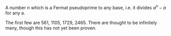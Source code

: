 A number n which is a Fermat pseudoprime to any base, i.e. it divides
$a^{n}-a$ for any a.

The first few are 561, 1105, 1729, 2465. There are thought to be
infinitely many, though this has not yet been proven.
